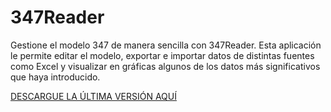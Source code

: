 # 347Reader
Gestione el modelo 347 de manera sencilla con 347Reader. Esta aplicación le permite editar el modelo, exportar e importar datos de distintas fuentes como Excel y visualizar en gráficas algunos de los datos más significativos que haya introducido.

[DESCARGUE LA ÚLTIMA VERSIÓN AQUÍ](https://github.com/marcod30/Lector-Excel/releases/latest)
